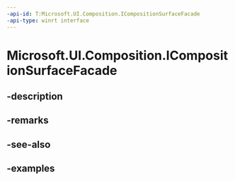 ```yaml
---
-api-id: T:Microsoft.UI.Composition.ICompositionSurfaceFacade
-api-type: winrt interface
---
```


# Microsoft.UI.Composition.ICompositionSurfaceFacade

<!--
public interface ICompositionSurfaceFacade
-->


## -description

## -remarks

## -see-also

## -examples


